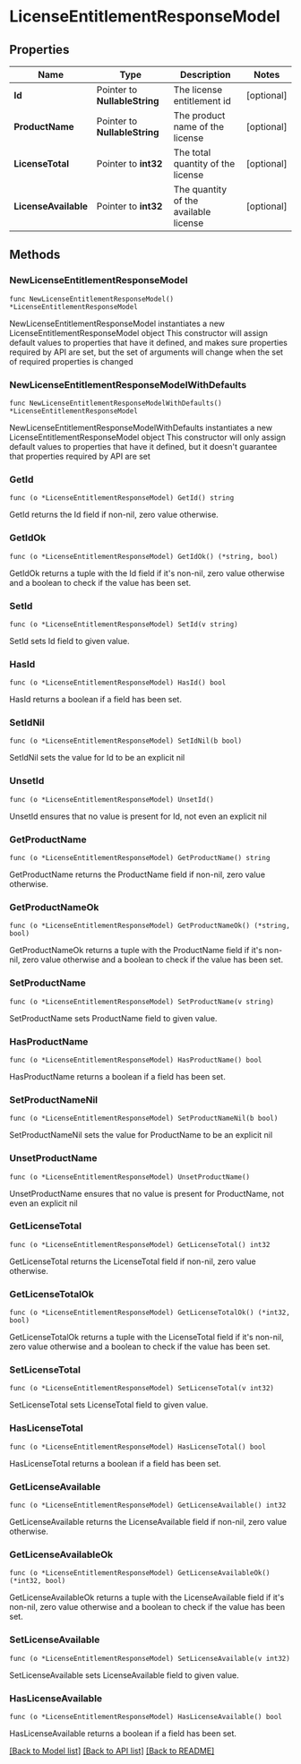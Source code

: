 # LicenseEntitlementResponseModel

## Properties

Name | Type | Description | Notes
------------ | ------------- | ------------- | -------------
**Id** | Pointer to **NullableString** | The license entitlement id | [optional] 
**ProductName** | Pointer to **NullableString** | The product name of the license | [optional] 
**LicenseTotal** | Pointer to **int32** | The total quantity of the license | [optional] 
**LicenseAvailable** | Pointer to **int32** | The quantity of the available license | [optional] 

## Methods

### NewLicenseEntitlementResponseModel

`func NewLicenseEntitlementResponseModel() *LicenseEntitlementResponseModel`

NewLicenseEntitlementResponseModel instantiates a new LicenseEntitlementResponseModel object
This constructor will assign default values to properties that have it defined,
and makes sure properties required by API are set, but the set of arguments
will change when the set of required properties is changed

### NewLicenseEntitlementResponseModelWithDefaults

`func NewLicenseEntitlementResponseModelWithDefaults() *LicenseEntitlementResponseModel`

NewLicenseEntitlementResponseModelWithDefaults instantiates a new LicenseEntitlementResponseModel object
This constructor will only assign default values to properties that have it defined,
but it doesn't guarantee that properties required by API are set

### GetId

`func (o *LicenseEntitlementResponseModel) GetId() string`

GetId returns the Id field if non-nil, zero value otherwise.

### GetIdOk

`func (o *LicenseEntitlementResponseModel) GetIdOk() (*string, bool)`

GetIdOk returns a tuple with the Id field if it's non-nil, zero value otherwise
and a boolean to check if the value has been set.

### SetId

`func (o *LicenseEntitlementResponseModel) SetId(v string)`

SetId sets Id field to given value.

### HasId

`func (o *LicenseEntitlementResponseModel) HasId() bool`

HasId returns a boolean if a field has been set.

### SetIdNil

`func (o *LicenseEntitlementResponseModel) SetIdNil(b bool)`

 SetIdNil sets the value for Id to be an explicit nil

### UnsetId
`func (o *LicenseEntitlementResponseModel) UnsetId()`

UnsetId ensures that no value is present for Id, not even an explicit nil
### GetProductName

`func (o *LicenseEntitlementResponseModel) GetProductName() string`

GetProductName returns the ProductName field if non-nil, zero value otherwise.

### GetProductNameOk

`func (o *LicenseEntitlementResponseModel) GetProductNameOk() (*string, bool)`

GetProductNameOk returns a tuple with the ProductName field if it's non-nil, zero value otherwise
and a boolean to check if the value has been set.

### SetProductName

`func (o *LicenseEntitlementResponseModel) SetProductName(v string)`

SetProductName sets ProductName field to given value.

### HasProductName

`func (o *LicenseEntitlementResponseModel) HasProductName() bool`

HasProductName returns a boolean if a field has been set.

### SetProductNameNil

`func (o *LicenseEntitlementResponseModel) SetProductNameNil(b bool)`

 SetProductNameNil sets the value for ProductName to be an explicit nil

### UnsetProductName
`func (o *LicenseEntitlementResponseModel) UnsetProductName()`

UnsetProductName ensures that no value is present for ProductName, not even an explicit nil
### GetLicenseTotal

`func (o *LicenseEntitlementResponseModel) GetLicenseTotal() int32`

GetLicenseTotal returns the LicenseTotal field if non-nil, zero value otherwise.

### GetLicenseTotalOk

`func (o *LicenseEntitlementResponseModel) GetLicenseTotalOk() (*int32, bool)`

GetLicenseTotalOk returns a tuple with the LicenseTotal field if it's non-nil, zero value otherwise
and a boolean to check if the value has been set.

### SetLicenseTotal

`func (o *LicenseEntitlementResponseModel) SetLicenseTotal(v int32)`

SetLicenseTotal sets LicenseTotal field to given value.

### HasLicenseTotal

`func (o *LicenseEntitlementResponseModel) HasLicenseTotal() bool`

HasLicenseTotal returns a boolean if a field has been set.

### GetLicenseAvailable

`func (o *LicenseEntitlementResponseModel) GetLicenseAvailable() int32`

GetLicenseAvailable returns the LicenseAvailable field if non-nil, zero value otherwise.

### GetLicenseAvailableOk

`func (o *LicenseEntitlementResponseModel) GetLicenseAvailableOk() (*int32, bool)`

GetLicenseAvailableOk returns a tuple with the LicenseAvailable field if it's non-nil, zero value otherwise
and a boolean to check if the value has been set.

### SetLicenseAvailable

`func (o *LicenseEntitlementResponseModel) SetLicenseAvailable(v int32)`

SetLicenseAvailable sets LicenseAvailable field to given value.

### HasLicenseAvailable

`func (o *LicenseEntitlementResponseModel) HasLicenseAvailable() bool`

HasLicenseAvailable returns a boolean if a field has been set.


[[Back to Model list]](../README.md#documentation-for-models) [[Back to API list]](../README.md#documentation-for-api-endpoints) [[Back to README]](../README.md)


